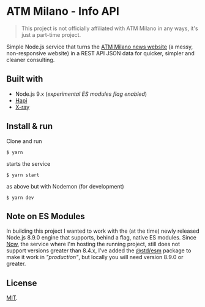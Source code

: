 # ATM Milano - Info API

> This project is not officially affiliated with ATM Milano in any ways, it's just a part-time project.

Simple Node.js service that turns the [ATM Milano news website](https://www.atm.it/it/AtmNews/Pagine/default.aspx) (a messy, non-responsive website) in a REST API JSON data for quicker, simpler and cleaner consulting.

## Built with
* Node.js 9.x (*experimental ES modules flag enabled*)
* [Hapi](https://hapijs.com/)
* [X-ray](https://github.com/matthewmueller/x-ray)

## Install & run
Clone and run 
```
$ yarn
```

starts the service
```
$ yarn start
```

as above but with Nodemon (for development)
```
$ yarn dev
```

## Note on ES Modules
In building this project I wanted to work with the (at the time) newly released Node.js 8.9.0 engine that supports, behind a flag, native ES modules. Since [Now](https://zeit.co/now), the service where I'm hosting the running project, still does not support versions greater than 8.4.x, I've added the [@std/esm](https://www.npmjs.com/package/@std/esm) package to make it work in *"production"*, but locally you will need version 8.9.0 or greater.

## License
[MIT](LICENSE).